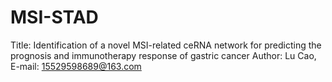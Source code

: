 # MSI-STAD
Title: Identification of a novel MSI-related ceRNA network for predicting the prognosis and immunotherapy response of gastric cancer
Author: Lu Cao, E-mail: 15529598689@163.com
